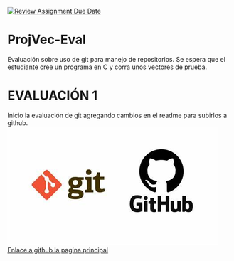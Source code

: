 [![Review Assignment Due Date](https://classroom.github.com/assets/deadline-readme-button-24ddc0f5d75046c5622901739e7c5dd533143b0c8e959d652212380cedb1ea36.svg)](https://classroom.github.com/a/L-l2uhAO)
# ProjVec-Eval
Evaluación sobre uso de git para manejo de repositorios. Se espera que el estudiante cree un programa en C y corra unos vectores de prueba. 
# EVALUACIÓN 1
Inicio la evaluación de git agregando cambios en el readme para subirlos a github.
![Logo de git](imagen1.jpg)
[Enlace a github la pagina principal](https://github.com/github)
